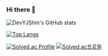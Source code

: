 ### Hi there 👋




![DevYJShin's GitHub stats](https://github-readme-stats.vercel.app/api?username=DevYJShin)


[![Top Langs](https://github-readme-stats.vercel.app/api/top-langs/?username=DevYJShin&layout=compact&langs_count=8)](https://github.com/DevYJShin/README.md)


[![Solved.ac Profile](http://mazassumnida.wtf/api/v2/generate_badge?boj=fhqk1942)](https://solved.ac/fhqk1942/)
[![Solved.ac프로필](http://mazassumnida.wtf/api/v2/generate_badge?boj=fhqk1942)](https://solved.ac/fhqk1942)

